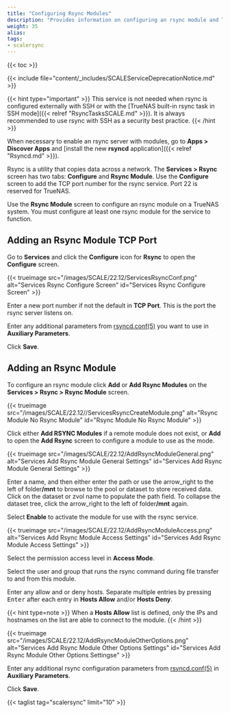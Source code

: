 ```yaml
---
title: "Configuring Rsync Modules"
description: "Provides information on configuring an rsync module and TCP port to use as an alternative to SSH when communicating with TrueNAS as a remote rsync server."
weight: 35
alias: 
tags:
- scalersync
---
```


{{< toc >}}

{{< include file="content/_includes/SCALEServiceDeprecationNotice.md" >}}

{{< hint type="important" >}}
This service is not needed when rsync is configured externally with SSH or with the [TrueNAS built-in rsync task in SSH mode]({{< relref "RsyncTasksSCALE.md" >}}).
It is always recommended to use rsync with SSH as a security best practice.
{{< /hint >}}

When necessary to enable an rsync server with modules, go to **Apps > Discover Apps** and [install the new **rsyncd** application]({{< relref "Rsyncd.md" >}}).

Rsync is a utility that copies data across a network. The **Services > Rsync** screen has two tabs: **Configure** and **Rsync Module**.
Use the **Configure** screen to add the TCP port number for the rsync service. Port 22 is reserved for TrueNAS.

Use the **Rsync Module** screen to configure an rsync module on a TrueNAS system.
You must configure at least one rsync module for the service to function.

## Adding an Rsync Module TCP Port

Go to **Services** and click the **Configure** icon for **Rsync** to open the **Configure** screen.

{{< trueimage src="/images/SCALE/22.12/ServicesRsyncConf.png" alt="Services Rsync Configure Screen" id="Services Rsync Configure Screen" >}}

Enter a new port number if not the default in **TCP Port**. This is the port the rsync server listens on.

Enter any additional parameters from [rsyncd.conf(5)](https://www.samba.org/ftp/rsync/rsyncd.conf.html) you want to use in **Auxiliary Parameters**.

Click **Save**.

## Adding an Rsync Module

To configure an rsync module click **Add** or **Add Rsync Modules** on the **Services > Rsync > Rsync Module** screen.

{{< trueimage src="/images/SCALE/22.12//ServicesRsyncCreateModule.png" alt="Rsync Module No Rsync Module" id="Rsync Module No Rsync Module" >}}

Click either **Add RSYNC Modules** if a remote module does not exist, or **Add** to open the **Add Rsync** screen to configure a module to use as the mode.

{{< trueimage src="/images/SCALE/22.12/AddRsyncModuleGeneral.png" alt="Services Add Rsync Module General Settings" id="Services Add Rsync Module General Settings" >}}

Enter a name, and then either enter the path or use the <span class="material-icons">arrow_right</span> to the left of <span class="material-icons">folder</span>**/mnt** to browse to the pool or dataset to store received data.
Click on the dataset or zvol name to populate the path field.
To collapse the dataset tree, click the <span class="material-icons">arrow_right</span> to the left of <span class="material-icons">folder</span>**/mnt** again.

Select **Enable** to activate the module for use with the rsync service.

{{< trueimage src="/images/SCALE/22.12/AddRsyncModuleAccess.png" alt="Services Add Rsync Module Access Settings" id="Services Add Rsync Module Access Settings" >}}

Select the permission access level in **Access Mode**.

Select the user and group that runs the rsync command during file transfer to and from this module.

Enter any allow and or deny hosts.
Separate multiple entries by pressing <kbd>Enter</kbd> after each entry in **Hosts Allow** and/or **Hosts Deny**.

{{< hint type=note >}}
When a **Hosts Allow** list is defined, *only* the IPs and hostnames on the list are able to connect to the module.
{{< /hint >}}

{{< trueimage src="/images/SCALE/22.12/AddRsyncModuleOtherOptions.png" alt="Services Add Rsync Module Other Options Settings" id="Services Add Rsync Module Other Options Settingse" >}}

Enter any additional rsync configuration parameters from [rsyncd.conf(5)](https://www.samba.org/ftp/rsync/rsyncd.conf.html) in **Auxiliary Parameters**.

Click **Save**.

{{< taglist tag="scalersync" limit="10" >}}

